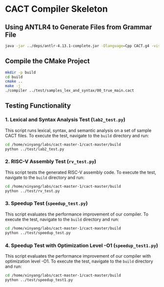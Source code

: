 # CACT Compiler Skeleton

## Using ANTLR4 to Generate Files from Grammar File

```bash
java -jar ../deps/antlr-4.13.1-complete.jar -Dlanguage=Cpp CACT.g4 -visitor -no-listener
```

## Compile the CMake Project

```bash
mkdir -p build
cd build
cmake ..
make -j
./compiler ../test/samples_lex_and_syntax/00_true_main.cact
```

## Testing Functionality

### 1. Lexical and Syntax Analysis Test (`lab2_test.py`)

This script runs lexical, syntax, and semantic analysis on a set of sample CACT files. To execute the test, navigate to the `build` directory and run:

```bash
cd /home/xinyang/labs/cact-master-1/cact-master/build
python ../test/lab2_test.py
```

### 2. RISC-V Assembly Test (`rv_test.py`)

This script tests the generated RISC-V assembly code. To execute the test, navigate to the `build` directory and run:

```bash
cd /home/xinyang/labs/cact-master-1/cact-master/build
python ../test/rv_test.py
```

### 3. Speedup Test (`speedup_test.py`)

This script evaluates the performance improvement of our compiler. To execute the test, navigate to the `build` directory and run:

```bash
cd /home/xinyang/labs/cact-master-1/cact-master/build
python ../test/speedup_test.py
```

### 4. Speedup Test with Optimization Level -O1 (`speedup_test1.py`)

This script evaluates the performance improvement of our compiler with optimization level -O1. To execute the test, navigate to the `build` directory and run:

```bash
cd /home/xinyang/labs/cact-master-1/cact-master/build
python ../test/speedup_test1.py
```
